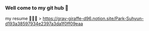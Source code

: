### Well come to my git hub 👋
my resume 🙋🏻‍♀️ > https://gray-giraffe-d96.notion.site/Park-Suhyun-d193a38597934e2397a3da1f0ff09eaa
<!--
**psh0706/psh0706** is a ✨ _special_ ✨ repository because its `README.md` (this file) appears on your GitHub profile.

Here are some ideas to get you started:

- 🔭 I’m currently working on ...
- 🌱 I’m currently learning ...
- 👯 I’m looking to collaborate on ...
- 🤔 I’m looking for help with ...
- 💬 Ask me about ...
- 📫 How to reach me: ...
- 😄 Pronouns: ...
- ⚡ Fun fact: ...
-->
